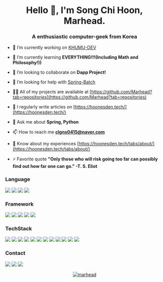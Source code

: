<h1 align="center">Hello 👋, I'm Song Chi Hoon, Marhead.</h1>
<h3 align="center">A enthusiastic computer-geek from Korea</h3>

<!-- <p align="left"> <img src="https://komarev.com/ghpvc/?username=marhead&label=Profile%20views&color=0e75b6&style=flat" alt="marhead" /> </p>
 -->
<!-- <p align="left"> <a href="https://twitter.com/chihoon0415" target="blank"><img src="https://img.shields.io/twitter/follow/chihoon0415?logo=twitter&style=for-the-badge" alt="chihoon0415" /></a> </p> -->

- 🔭 I’m currently working on [KHUMU-DEV](https://github.com/khu-dev/khumu-noticecrawler)

- 🌱 I’m currently learning **EVERYTHING!!!(Including Math and Philosophy!))**

- 👯 I’m looking to collaborate on **Dapp Project!**

- 🤝 I’m looking for help with [Spring-Batch](https://github.com/spring-projects/spring-batch)

- 👨‍💻 All of my projects are available at [https://github.com/Marhead?tab=repositories](https://github.com/Marhead?tab=repositories)

- 📝 I regularly write articles on [https://hoonesden.tech/](https://hoonesden.tech/)

- 💬 Ask me about **Spring, Python**

- 📫 How to reach me **clgns0415@naver.com**

- 📄 Know about my experiences [https://hoonesden.tech/tabs/about/](https://hoonesden.tech/tabs/about/)

- ⚡ Favorite quote **"Only those who will risk going too far can possibly find out how far one can go." -T. S. Eliot**

### Language

<img src="https://img.shields.io/badge/C-A8B9CC?style=flat&logo=c&logoColor=white"/>  <img src="https://img.shields.io/badge/C%2B%2B-00599C?style=flat&logo=c%2B%2B&logoColor=white"/>  <img src="https://img.shields.io/badge/Java-007396?style=flat&logo=java&logoColor=white"/>  <img src="https://img.shields.io/badge/Python-3776AB?style=flat&logo=python&logoColor=white"/>

### Framework

<img src="https://img.shields.io/badge/SpringBoot-6DB33F?style=flat&logo=spring&logoColor=white"/>  <img src="https://img.shields.io/badge/SpringBatch-6DB33F?style=flat&logo=databricks&logoColor=white"/>  <img src="https://img.shields.io/badge/JPA-007396?style=flat&logo=java&logoColor=white"/> <img src="https://img.shields.io/badge/Django-092E20?style=flat&logo=Django&logoColor=white"/>  <img src="https://img.shields.io/badge/Flask-000000?style=flat&logo=flask&logoColor=white"/>

### TechStack

<img src="https://img.shields.io/badge/AWS-232F3E?style=flat&logo=amazonaws&logoColor=white"/>  <img src="https://img.shields.io/badge/GoogleCloud-4285F4?style=flat&logo=googlecloud&logoColor=white"/>  <img src="https://img.shields.io/badge/Android-3DDC84?style=flat&logo=android&logoColor=white"/>  <img src="https://img.shields.io/badge/Docker-2496ED?style=flat&logo=docker&logoColor=white"/>  <img src="https://img.shields.io/badge/Gradle-02303A?style=flat&logo=gradle&logoColor=white"/>  <img src="https://img.shields.io/badge/Jenkins-D24939?style=flat&logo=Jenkins&logoColor=white"/>  <img src="https://img.shields.io/badge/Jekyll-CC0000?style=flat&logo=jekyll&logoColor=white"/>  <img src="https://img.shields.io/badge/Intellij-000000?style=flat&logo=IntellijIDEA&logoColor=white"/>  <img src="https://img.shields.io/badge/Linux-FCC624?style=flat&logo=linux&logoColor=white"/> <img src="https://img.shields.io/badge/MySQL-4479A1?style=flat&logo=mysql&logoColor=white"/> <img src="https://img.shields.io/badge/Postman-FF6C37?style=flat&logo=Postman&logoColor=white"/>  <img src="https://img.shields.io/badge/Solidity-363636?style=flat&logo=Solidity&logoColor=white"/>

### Contact

<img src="https://img.shields.io/badge/clgns0415@gmail.com-EA4335?style=flat&logo=Gmail&logoColor=white"/>  <img src="https://img.shields.io/badge/clgns0415@naver.com-03C75A?style=flat&logo=Naver&logoColor=white"/>  <img src="https://img.shields.io/badge/Marhead's_Den-272730?style=flat&logo=HomeAssistantCommunityStore&logoColor=white"/>

<p align="center"> <a href="https://github.com/ryo-ma/github-profile-trophy"><img src="https://github-profile-trophy.vercel.app/?username=marhead" alt="marhead" /></a> </p>

<!-- <h3 align="left">Connect with me:</h3>
<p align="left">
<a href="https://twitter.com/chihoon0415" target="blank"><img align="center" src="https://raw.githubusercontent.com/rahuldkjain/github-profile-readme-generator/master/src/images/icons/Social/twitter.svg" alt="chihoon0415" height="30" width="40" /></a>
<a href="https://linkedin.com/in/chihoon song" target="blank"><img align="center" src="https://raw.githubusercontent.com/rahuldkjain/github-profile-readme-generator/master/src/images/icons/Social/linked-in-alt.svg" alt="chihoon song" height="30" width="40" /></a>
<a href="https://stackoverflow.com/users/chihoon song" target="blank"><img align="center" src="https://raw.githubusercontent.com/rahuldkjain/github-profile-readme-generator/master/src/images/icons/Social/stack-overflow.svg" alt="chihoon song" height="30" width="40" /></a>
<a href="https://fb.com/clgns0415@naver.com" target="blank"><img align="center" src="https://raw.githubusercontent.com/rahuldkjain/github-profile-readme-generator/master/src/images/icons/Social/facebook.svg" alt="clgns0415@naver.com" height="30" width="40" /></a>
<a href="https://instagram.com/clgns0415" target="blank"><img align="center" src="https://raw.githubusercontent.com/rahuldkjain/github-profile-readme-generator/master/src/images/icons/Social/instagram.svg" alt="clgns0415" height="30" width="40" /></a>
<a href="https://www.youtube.com/c/마르헤드" target="blank"><img align="center" src="https://raw.githubusercontent.com/rahuldkjain/github-profile-readme-generator/master/src/images/icons/Social/youtube.svg" alt="마르헤드" height="30" width="40" /></a>
</p>

<h3 align="left">Languages and Tools:</h3>
<p align="left"> <a href="https://developer.android.com" target="_blank"> <img src="https://raw.githubusercontent.com/devicons/devicon/master/icons/android/android-original-wordmark.svg" alt="android" width="40" height="40"/> </a> <a href="https://www.gnu.org/software/bash/" target="_blank"> <img src="https://www.vectorlogo.zone/logos/gnu_bash/gnu_bash-icon.svg" alt="bash" width="40" height="40"/> </a> <a href="https://www.cprogramming.com/" target="_blank"> <img src="https://raw.githubusercontent.com/devicons/devicon/master/icons/c/c-original.svg" alt="c" width="40" height="40"/> </a> <a href="https://www.w3schools.com/cpp/" target="_blank"> <img src="https://raw.githubusercontent.com/devicons/devicon/master/icons/cplusplus/cplusplus-original.svg" alt="cplusplus" width="40" height="40"/> </a> <a href="https://www.djangoproject.com/" target="_blank"> <img src="https://raw.githubusercontent.com/devicons/devicon/master/icons/django/django-original.svg" alt="django" width="40" height="40"/> </a> <a href="https://www.docker.com/" target="_blank"> <img src="https://raw.githubusercontent.com/devicons/devicon/master/icons/docker/docker-original-wordmark.svg" alt="docker" width="40" height="40"/> </a> <a href="https://www.figma.com/" target="_blank"> <img src="https://www.vectorlogo.zone/logos/figma/figma-icon.svg" alt="figma" width="40" height="40"/> </a> <a href="https://flask.palletsprojects.com/" target="_blank"> <img src="https://www.vectorlogo.zone/logos/pocoo_flask/pocoo_flask-icon.svg" alt="flask" width="40" height="40"/> </a> <a href="https://cloud.google.com" target="_blank"> <img src="https://www.vectorlogo.zone/logos/google_cloud/google_cloud-icon.svg" alt="gcp" width="40" height="40"/> </a> <a href="https://git-scm.com/" target="_blank"> <img src="https://www.vectorlogo.zone/logos/git-scm/git-scm-icon.svg" alt="git" width="40" height="40"/> </a> <a href="https://www.java.com" target="_blank"> <img src="https://raw.githubusercontent.com/devicons/devicon/master/icons/java/java-original.svg" alt="java" width="40" height="40"/> </a> <a href="https://jekyllrb.com/" target="_blank"> <img src="https://www.vectorlogo.zone/logos/jekyllrb/jekyllrb-icon.svg" alt="jekyll" width="40" height="40"/> </a> <a href="https://www.jenkins.io" target="_blank"> <img src="https://www.vectorlogo.zone/logos/jenkins/jenkins-icon.svg" alt="jenkins" width="40" height="40"/> </a> <a href="https://www.linux.org/" target="_blank"> <img src="https://raw.githubusercontent.com/devicons/devicon/master/icons/linux/linux-original.svg" alt="linux" width="40" height="40"/> </a> <a href="https://www.mysql.com/" target="_blank"> <img src="https://raw.githubusercontent.com/devicons/devicon/master/icons/mysql/mysql-original-wordmark.svg" alt="mysql" width="40" height="40"/> </a> <a href="https://postman.com" target="_blank"> <img src="https://www.vectorlogo.zone/logos/getpostman/getpostman-icon.svg" alt="postman" width="40" height="40"/> </a> <a href="https://www.python.org" target="_blank"> <img src="https://raw.githubusercontent.com/devicons/devicon/master/icons/python/python-original.svg" alt="python" width="40" height="40"/> </a> <a href="https://pytorch.org/" target="_blank"> <img src="https://www.vectorlogo.zone/logos/pytorch/pytorch-icon.svg" alt="pytorch" width="40" height="40"/> </a> <a href="https://rubyonrails.org" target="_blank"> <img src="https://raw.githubusercontent.com/devicons/devicon/master/icons/rails/rails-original-wordmark.svg" alt="rails" width="40" height="40"/> </a> <a href="https://redis.io" target="_blank"> <img src="https://raw.githubusercontent.com/devicons/devicon/master/icons/redis/redis-original-wordmark.svg" alt="redis" width="40" height="40"/> </a> <a href="https://scikit-learn.org/" target="_blank"> <img src="https://upload.wikimedia.org/wikipedia/commons/0/05/Scikit_learn_logo_small.svg" alt="scikit_learn" width="40" height="40"/> </a> <a href="https://www.sketch.com/" target="_blank"> <img src="https://www.vectorlogo.zone/logos/sketchapp/sketchapp-icon.svg" alt="sketch" width="40" height="40"/> </a> <a href="https://spring.io/" target="_blank"> <img src="https://www.vectorlogo.zone/logos/springio/springio-icon.svg" alt="spring" width="40" height="40"/> </a> </p>

<p><img align="left" src="https://github-readme-stats.vercel.app/api/top-langs?username=marhead&show_icons=true&locale=en&layout=compact" alt="marhead" /></p>

<p>&nbsp;<img align="center" src="https://github-readme-stats.vercel.app/api?username=marhead&show_icons=true&locale=en" alt="marhead" /></p>

<p><img align="center" src="https://github-readme-streak-stats.herokuapp.com/?user=marhead&" alt="marhead" /></p> -->
